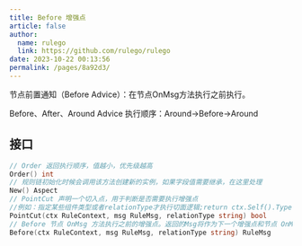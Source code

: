 ```yaml
---
title: Before 增强点
article: false
author: 
  name: rulego
  link: https://github.com/rulego/rulego
date: 2023-10-22 00:13:56
permalink: /pages/8a92d3/
---
```


节点前置通知（Before Advice）：在节点OnMsg方法执行之前执行。

Before、After、Around Advice 执行顺序：Around->Before->Around

## 接口

```go
// Order 返回执行顺序，值越小，优先级越高
Order() int
// 规则链初始化时候会调用该方法创建新的实例，如果字段值需要继承，在这里处理
New() Aspect
// PointCut 声明一个切入点，用于判断是否需要执行增强点
//例如：指定某些组件类型或者relationType才执行切面逻辑;return ctx.Self().Type()=="mqttClient"
PointCut(ctx RuleContext, msg RuleMsg, relationType string) bool
// Before 节点 OnMsg 方法执行之前的增强点。返回的Msg将作为下一个增强点和节点 OnMsg 方法的入参。
Before(ctx RuleContext, msg RuleMsg, relationType string) RuleMsg
```
